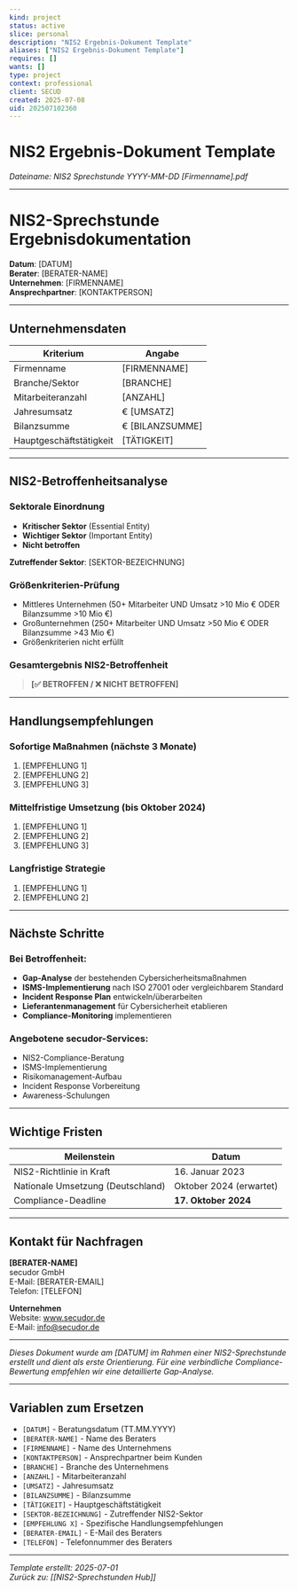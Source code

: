 ```yaml
---
kind: project
status: active
slice: personal
description: "NIS2 Ergebnis-Dokument Template"
aliases: ["NIS2 Ergebnis-Dokument Template"]
requires: []
wants: []
type: project
context: professional
client: SECUD
created: 2025-07-08
uid: 202507102360
---
```


# NIS2 Ergebnis-Dokument Template

*Dateiname: NIS2 Sprechstunde YYYY-MM-DD [Firmenname].pdf*

---

# NIS2-Sprechstunde Ergebnisdokumentation

**Datum**: [DATUM]  
**Berater**: [BERATER-NAME]  
**Unternehmen**: [FIRMENNAME]  
**Ansprechpartner**: [KONTAKTPERSON]

---

## Unternehmensdaten

| **Kriterium** | **Angabe** |
|---------------|------------|
| Firmenname | [FIRMENNAME] |
| Branche/Sektor | [BRANCHE] |
| Mitarbeiteranzahl | [ANZAHL] |
| Jahresumsatz | € [UMSATZ] |
| Bilanzsumme | € [BILANZSUMME] |
| Hauptgeschäftstätigkeit | [TÄTIGKEIT] |

---

## NIS2-Betroffenheitsanalyse

### Sektorale Einordnung
- **Kritischer Sektor** (Essential Entity)
- **Wichtiger Sektor** (Important Entity)  
- **Nicht betroffen**

**Zutreffender Sektor**: [SEKTOR-BEZEICHNUNG]

### Größenkriterien-Prüfung
- Mittleres Unternehmen (50+ Mitarbeiter UND Umsatz >10 Mio € ODER Bilanzsumme >10 Mio €)
- Großunternehmen (250+ Mitarbeiter UND Umsatz >50 Mio € ODER Bilanzsumme >43 Mio €)
- Größenkriterien nicht erfüllt

### **Gesamtergebnis NIS2-Betroffenheit**

> **[✅ BETROFFEN / ❌ NICHT BETROFFEN]**

---

## Handlungsempfehlungen

### Sofortige Maßnahmen (nächste 3 Monate)
1. [EMPFEHLUNG 1]
2. [EMPFEHLUNG 2]
3. [EMPFEHLUNG 3]

### Mittelfristige Umsetzung (bis Oktober 2024)
1. [EMPFEHLUNG 1]
2. [EMPFEHLUNG 2]
3. [EMPFEHLUNG 3]

### Langfristige Strategie
1. [EMPFEHLUNG 1]
2. [EMPFEHLUNG 2]

---

## Nächste Schritte

### Bei Betroffenheit:
- **Gap-Analyse** der bestehenden Cybersicherheitsmaßnahmen
- **ISMS-Implementierung** nach ISO 27001 oder vergleichbarem Standard
- **Incident Response Plan** entwickeln/überarbeiten
- **Lieferantenmanagement** für Cybersicherheit etablieren
- **Compliance-Monitoring** implementieren

### Angebotene secudor-Services:
- NIS2-Compliance-Beratung
- ISMS-Implementierung
- Risikomanagement-Aufbau
- Incident Response Vorbereitung
- Awareness-Schulungen

---

## Wichtige Fristen

| **Meilenstein** | **Datum** |
|-----------------|-----------|
| NIS2-Richtlinie in Kraft | 16. Januar 2023 |
| Nationale Umsetzung (Deutschland) | Oktober 2024 (erwartet) |
| Compliance-Deadline | **17. Oktober 2024** |

---

## Kontakt für Nachfragen

**[BERATER-NAME]**  
secudor GmbH  
E-Mail: [BERATER-EMAIL]  
Telefon: [TELEFON]

**Unternehmen**  
Website: www.secudor.de  
E-Mail: info@secudor.de

---

*Dieses Dokument wurde am [DATUM] im Rahmen einer NIS2-Sprechstunde erstellt und dient als erste Orientierung. Für eine verbindliche Compliance-Bewertung empfehlen wir eine detaillierte Gap-Analyse.*

---

## Variablen zum Ersetzen
- `[DATUM]` - Beratungsdatum (TT.MM.YYYY)
- `[BERATER-NAME]` - Name des Beraters
- `[FIRMENNAME]` - Name des Unternehmens
- `[KONTAKTPERSON]` - Ansprechpartner beim Kunden
- `[BRANCHE]` - Branche des Unternehmens
- `[ANZAHL]` - Mitarbeiteranzahl
- `[UMSATZ]` - Jahresumsatz
- `[BILANZSUMME]` - Bilanzsumme
- `[TÄTIGKEIT]` - Hauptgeschäftstätigkeit
- `[SEKTOR-BEZEICHNUNG]` - Zutreffender NIS2-Sektor
- `[EMPFEHLUNG X]` - Spezifische Handlungsempfehlungen
- `[BERATER-EMAIL]` - E-Mail des Beraters
- `[TELEFON]` - Telefonnummer des Beraters

---
*Template erstellt: 2025-07-01*  
*Zurück zu: [[NIS2-Sprechstunden Hub]]*
